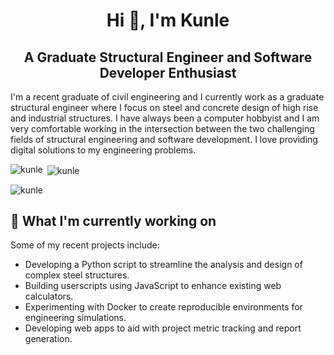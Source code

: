 <h1 align="center">Hi 👋, I'm Kunle</h1>
<h2 align="center"> A Graduate Structural Engineer and Software Developer Enthusiast</h2>
 I'm a recent graduate of civil engineering and I currently work as a graduate structural engineer where I focus on steel and concrete 
 design of high rise and industrial structures. I have always been a computer hobbyist and I am very comfortable working in the intersection between the two challenging fields of structural engineering and software development. I love providing digital solutions to my engineering problems.

<p><img align="left" src="https://github-readme-stats.vercel.app/api/top-langs?username=kunle009&show_icons=true&locale=en&layout=compact&theme=synthwave" alt="kunle" /></p>
<p>&nbsp;<img align="center" src="https://github-readme-stats.vercel.app/api?username=kunle009&show_icons=true&locale=en&theme=synthwave" alt="kunle" /></p>
<p><img align="center" src="https://github-readme-streak-stats.herokuapp.com/?user=kunle009&theme=synthwave" alt="kunle" /></p>

## 🔭 What I'm currently working on
<p>
        Some of my recent projects include:
        <ul>
          <li>Developing a Python script to streamline the analysis and design of complex steel structures.</li>
          <li>Building userscripts using JavaScript to enhance existing web calculators.</li>
          <li>Experimenting with Docker to create reproducible environments for engineering simulations.</li>
          <li>Developing web apps to aid with project metric tracking and report generation.</li>
        </ul>
      </p>